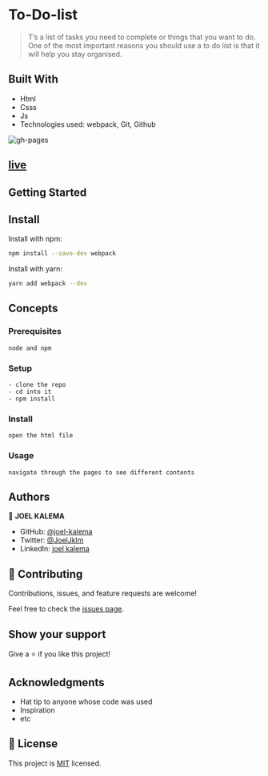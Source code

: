 # To-Do-list

> T’s a list of tasks you need to complete or things that you want to do. One of the most important reasons you should use a to do list is that it will help you stay organised.

## Built With

- Html
- Csss
- Js
- Technologies used:
  webpack, Git, Github
  

![gh-pages](https://user-images.githubusercontent.com/57408419/160555220-8a6826dc-caa9-4a84-9bc6-329497b76105.jpg)

## [live](https://joel-kalema.github.io/To-Do-list/)

## Getting Started

<h2>Install</h2>

Install with npm:

```bash
npm install --save-dev webpack
```

Install with yarn:

```bash
yarn add webpack --dev
```

<h2>Concepts</h2>

### Prerequisites

```
node and npm
```

### Setup

```
- clone the repo
- cd into it
- npm install
```

### Install

```
open the html file
```

### Usage

```
navigate through the pages to see different contents
```

## Authors

👤 **JOEL KALEMA**

- GitHub: [@joel-kalema](https://github.com/joel-kalema)
- Twitter: [@JoelJklm](https://www.linkedin.com/in/joel-kalema-30518a230/)
- LinkedIn: [joel kalema](https://twitter.com/JoelJklm)

## 🤝 Contributing

Contributions, issues, and feature requests are welcome!

Feel free to check the [issues page](../../issues/).

## Show your support

Give a ⭐️ if you like this project!

## Acknowledgments

- Hat tip to anyone whose code was used
- Inspiration
- etc

## 📝 License

This project is [MIT](./MIT.md) licensed.
